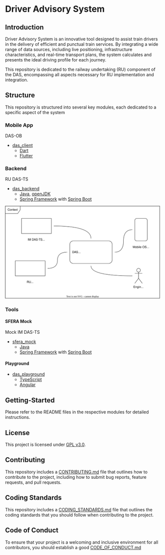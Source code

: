 # Driver Advisory System

## Introduction

Driver Advisory System is an innovative tool designed to assist train drivers in the delivery of
efficient and punctual train services. By integrating a wide range of data sources, including live
positioning, infrastructure characteristics, and real-time transport plans, the system calculates
and presents the ideal driving profile for each journey.

This repository is dedicated to the railway undertaking (RU) component of the DAS, encompassing all
aspects necessary for RU implementation and integration.

## Structure

This repository is structured into several key modules, each dedicated to a specific aspect of the
system

### Mobile App

DAS-OB

- [das_client](das_client/README.md)
    - [Dart](https://dart.dev/)
    - [Flutter](https://flutter.dev/)

### Backend

RU DAS-TS

- [das_backend](das_backend/README.md)
    - [Java](https://www.java.com/de/), [openJDK](https://openjdk.org/)
    - [Spring Framework](https://spring.io/projects/spring-framework)
      with [Spring Boot](https://spring.io/projects/spring-boot)

![business_context.drawio.svg](docs/content/architecture/03_context/business_context.drawio.svg)

### Tools

#### SFERA Mock

Mock IM DAS-TS

- [sfera_mock](sfera_mock/README.md)
    - [Java](https://www.java.com/)
    - [Spring Framework](https://spring.io/projects/spring-framework)
      with [Spring Boot](https://spring.io/projects/spring-boot)

#### Playground

- [das_playground](das_playground/README.md)
    - [TypeScript](https://www.typescriptlang.org/)
    - [Angular](https://angular.io/)

## Getting-Started

Please refer to the README files in the respective modules for detailed instructions.

## License

This project is licensed under [GPL v3.0](LICENSE).

## Contributing

This repository includes a [CONTRIBUTING.md](CONTRIBUTING.md) file that outlines how to contribute
to the project, including how to submit bug reports, feature requests, and pull requests.

## Coding Standards

This repository includes a [CODING_STANDARDS.md](CODING_STANDARDS.md) file that outlines the coding
standards that you should follow when contributing to the project.

## Code of Conduct

To ensure that your project is a welcoming and inclusive environment for all contributors, you
should establish a good [CODE_OF_CONDUCT.md](CODE_OF_CONDUCT.md)
